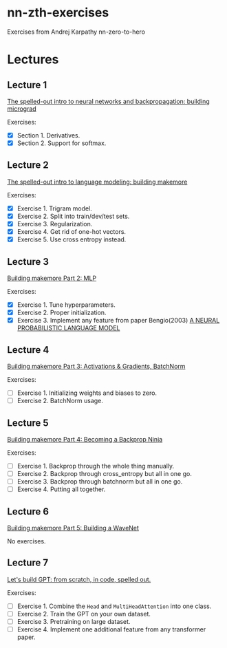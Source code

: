 # nn-zth-exercises
Exercises from Andrej Karpathy nn-zero-to-hero

# Lectures 
## Lecture 1 
[The spelled-out intro to neural networks and backpropagation: building micrograd](https://www.youtube.com/watch?v=VMj-3S1tku0&list=PLAqhIrjkxbuWI23v9cThsA9GvCAUhRvKZ&index=1&t=5040s)


Exercises:
 - [x] Section 1. Derivatives.
 - [x] Section 2. Support for softmax.

## Lecture 2
[The spelled-out intro to language modeling: building makemore](https://www.youtube.com/watch?v=PaCmpygFfXo&list=PLAqhIrjkxbuWI23v9cThsA9GvCAUhRvKZ&index=2)


Exercises:
- [x] Exercise 1. Trigram model.
- [x] Exercise 2. Split into train/dev/test sets.
- [x] Exercise 3. Regularization.
- [x] Exercise 4. Get rid of one-hot vectors.
- [x] Exercise 5. Use cross entropy instead.

## Lecture 3
[Building makemore Part 2: MLP](https://www.youtube.com/watch?v=TCH_1BHY58I&list=PLAqhIrjkxbuWI23v9cThsA9GvCAUhRvKZ&index=3)


Exercises:
- [x] Exercise 1. Tune hyperparameters.
- [x] Exercise 2. Proper initialization.
- [x] Exercise 3. Implement any feature from paper Bengio(2003) [A NEURAL PROBABILISTIC LANGUAGE MODEL](https://www.jmlr.org/papers/volume3/bengio03a/bengio03a.pdf)

## Lecture 4
[Building makemore Part 3: Activations & Gradients, BatchNorm](https://www.youtube.com/watch?v=P6sfmUTpUmc&list=PLAqhIrjkxbuWI23v9cThsA9GvCAUhRvKZ&index=4)

Exercises:
- [ ] Exercise 1. Initializing weights and biases to zero.
- [ ] Exercise 2. BatchNorm usage.

## Lecture 5
[Building makemore Part 4: Becoming a Backprop Ninja](https://www.youtube.com/watch?v=q8SA3rM6ckI&list=PLAqhIrjkxbuWI23v9cThsA9GvCAUhRvKZ&index=5)


Exercises:
- [ ] Exercise 1. Backprop through the whole thing manually.
- [ ] Exercise 2. Backprop through cross_entropy but all in one go.
- [ ] Exercise 3. Backprop through batchnorm but all in one go.
- [ ] Exercise 4. Putting all together.

## Lecture 6
[Building makemore Part 5: Building a WaveNet](https://www.youtube.com/watch?v=t3YJ5hKiMQ0&list=PLAqhIrjkxbuWI23v9cThsA9GvCAUhRvKZ&index=6)


No exercises.

## Lecture 7
[Let's build GPT: from scratch, in code, spelled out.](https://www.youtube.com/watch?v=kCc8FmEb1nY&list=PLAqhIrjkxbuWI23v9cThsA9GvCAUhRvKZ&index=7)


Exercises:
- [ ] Exercise 1. Combine the `Head` and `MultiHeadAttention` into one class.
- [ ] Exercise 2. Train the GPT on your own dataset.
- [ ] Exercise 3. Pretraining on large dataset.
- [ ] Exercise 4. Implement one additional feature from any transformer paper.
